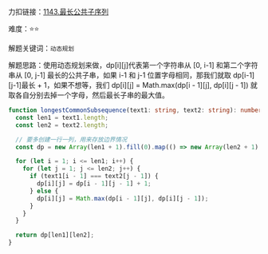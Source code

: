 力扣链接：<a href="https://leetcode.cn/problems/longest-common-subsequence/description/" target="_blank">1143.最长公共子序列</a>

难度：⭐⭐ <br/>

解题关键词：`动态规划`<br />

解题思路：使用动态规划来做，dp[i][j]代表第一个字符串从 [0, i-1] 和第二个字符串从 [0, j-1] 最长的公共子串，如果 i-1 和 j-1 位置字母相同，那我们就取 dp[i-1][j-1]最长 + 1，如果不想等，我们 dp[i][j] = Math.max(dp[i - 1][j], dp[i][j - 1]) 就取各自分别去掉一个字母，然后最长子串的最大值。<br />

```typescript
function longestCommonSubsequence(text1: string, text2: string): number {
  const len1 = text1.length;
  const len2 = text2.length;

  // 要多创建一行一列，用来存放边界情况
  const dp = new Array(len1 + 1).fill(0).map(() => new Array(len2 + 1).fill(0));

  for (let i = 1; i <= len1; i++) {
    for (let j = 1; j <= len2; j++) {
      if (text1[i - 1] === text2[j - 1]) {
        dp[i][j] = dp[i - 1][j - 1] + 1;
      } else {
        dp[i][j] = Math.max(dp[i - 1][j], dp[i][j - 1]);
      }
    }
  }

  return dp[len1][len2];
}
```
